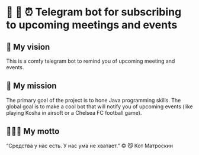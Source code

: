 # 🤖 📲 ⏰ Telegram bot for subscribing to upcoming meetings and events

## 👀 My vision
This is a comfy telegram bot to remind you of upcoming meeting and events.

## 🚀 My mission
The primary goal of the project is to hone Java programming skills.
The global goal is to make a cool bot that will notify you of upcoming events (like playing Kosha in airsoft or a Chelsea FC football game).

## 💪🏻💬 My motto
“Средства у нас есть. У нас ума не хватает.” © 😼 Кот Матроскин
